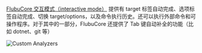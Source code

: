 [FlubuCore 交互模式（interactive mode）](https://flubucore.dotnetcore.xyz/build-script-runner-interactive/) 提供有 target 标签自动完成、选项标签自动完成、切换 target/options，以及命令执行历史。还可以执行外部命令和可操作程序。对于其中的一部分，FlubuCore 还提供了 Tab 键自动补全的功能（比如 dotnet、git 等）

![Custom Analyzers](/content/projects/flubucore/assets/interactive-mode.gif)